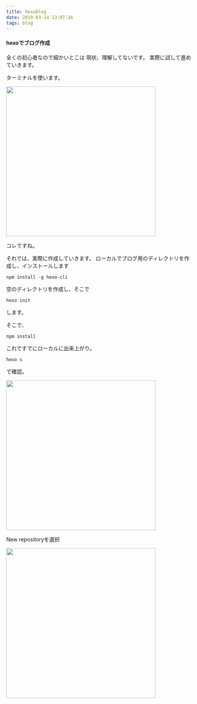 ```yaml
---
title: hexoblog
date: 2019-03-14 13:07:16
tags: blog
---
```

#### hexoでブログ作成
全くの初心者なので細かいとこは
現状、理解してないです。
実際に試して進めていきます。
	
ターミナルを使います。

<img src="terminal.jpg" alt="" title="hexoblog" width="400">




コレですね。

それでは、実際に作成していきます。
ローカルでブログ用のディレクトリを作成し、インストールします

```npm install -g hexo-cli```

空のディレクトリを作成し、そこで

```hexo init```

します。

そこで、

```npm install```

これですでにローカルに出来上がり。

```hexo s```

で確認。

<img src="GitHub.jpg" alt="" title="hexoblog" width="400">

New repositoryを選択

<img src="create_new.jpg" alt="" title="hexoblog" width="400">
